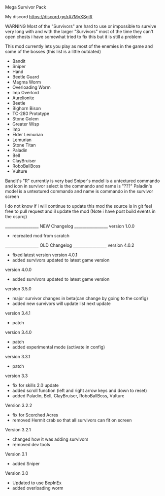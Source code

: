 Mega Survivor Pack

My discord https://discord.gg/rA7MyXSgjR


WARNING Most of the "Survivors" are hard to use or impossible to survive very long with and with the larger "Survivors" most of the time they can't open chests i have somewhat tried to fix this but it is still a problem




This mod currently lets you play as most of the enemies in the game and some of the bosses (this list is a little outdated)
- Bandit
- Sniper
- Hand
- Beetle Guard
- Magma Worm
- Overloading Worm	
- Imp Overlord
- Aurelionite
- Beetle
- Bighorn Bison
- TC-280 Prototype
- Stone Golem
- Greater Wisp
- Imp
- Elder Lemurian
- Lemurian
- Stone Titan
- Paladin
- Bell
- ClayBruiser
- RoboBallBoss
- Vulture

Bandit's "R" currently is very bad
Sniper's model is a untextured commando and icon in survivor select is the commando and name is "???"
Paladin's model is a untextured commando and name is commando in the survivor screen

I do not know if i will continue to update this mod the source is in git feel free to pull request and il update the mod
(Note i have post build events in the csproj)

_________________ NEW Changelog _________________
version 1.0.0
- recreated mod from scratch



_________________ OLD Changelog _________________
version 4.0.2
- fixed latest version
version 4.0.1
- added survivors updated to latest game version

version 4.0.0
- added survivors updated to latest game version

version 3.5.0
- major survivor changes in beta(can change by going to the config)
- added new survivors will update list next update

version 3.4.1
- patch

version 3.4.0
- patch
- added experimental mode (activate in config)

version 3.3.1
- patch

version 3.3 
- fix for skills 2.0 update
- added scroll function (left and right arrow keys and down to reset)
- added Paladin, Bell, ClayBruiser, RoboBallBoss, Vulture

Version 3.2.2
- fix for Scorched Acres
- removed Hermit crab so that all survivors can fit on screen

Version 3.2.1
- changed how it was adding survivors
- removed dev tools


Version 3.1
- added Sniper


Version 3.0
- Updated to use BepInEx
- added overloading worm
